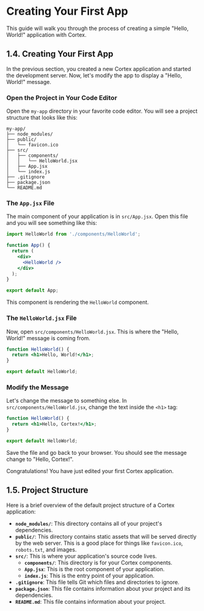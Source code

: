 # Creating Your First App

This guide will walk you through the process of creating a simple "Hello, World!" application with Cortex.

## 1.4. Creating Your First App

In the previous section, you created a new Cortex application and started the development server. Now, let's modify the app to display a "Hello, World!" message.

### Open the Project in Your Code Editor

Open the `my-app` directory in your favorite code editor. You will see a project structure that looks like this:

```
my-app/
├── node_modules/
├── public/
│   └── favicon.ico
├── src/
│   ├── components/
│   │   └── HelloWorld.jsx
│   ├── App.jsx
│   └── index.js
├── .gitignore
├── package.json
└── README.md
```

### The `App.jsx` File

The main component of your application is in `src/App.jsx`. Open this file and you will see something like this:

```jsx
import HelloWorld from './components/HelloWorld';

function App() {
  return (
    <div>
      <HelloWorld />
    </div>
  );
}

export default App;
```

This component is rendering the `HelloWorld` component.

### The `HelloWorld.jsx` File

Now, open `src/components/HelloWorld.jsx`. This is where the "Hello, World!" message is coming from.

```jsx
function HelloWorld() {
  return <h1>Hello, World!</h1>;
}

export default HelloWorld;
```

### Modify the Message

Let's change the message to something else. In `src/components/HelloWorld.jsx`, change the text inside the `<h1>` tag:

```jsx
function HelloWorld() {
  return <h1>Hello, Cortex!</h1>;
}

export default HelloWorld;
```

Save the file and go back to your browser. You should see the message change to "Hello, Cortex!".

Congratulations! You have just edited your first Cortex application.

## 1.5. Project Structure

Here is a brief overview of the default project structure of a Cortex application:

*   **`node_modules/`**: This directory contains all of your project's dependencies.
*   **`public/`**: This directory contains static assets that will be served directly by the web server. This is a good place for things like `favicon.ico`, `robots.txt`, and images.
*   **`src/`**: This is where your application's source code lives.
    *   **`components/`**: This directory is for your Cortex components.
    *   **`App.jsx`**: This is the root component of your application.
    *   **`index.js`**: This is the entry point of your application.
*   **`.gitignore`**: This file tells Git which files and directories to ignore.
*   **`package.json`**: This file contains information about your project and its dependencies.
*   **`README.md`**: This file contains information about your project.
